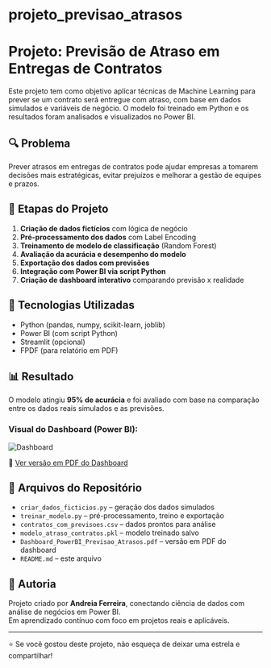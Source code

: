 # projeto_previsao_atrasos

# Projeto: Previsão de Atraso em Entregas de Contratos

Este projeto tem como objetivo aplicar técnicas de Machine Learning para prever se um contrato será entregue com atraso, com base em dados simulados e variáveis de negócio. O modelo foi treinado em Python e os resultados foram analisados e visualizados no Power BI.

## 🔍 Problema

Prever atrasos em entregas de contratos pode ajudar empresas a tomarem decisões mais estratégicas, evitar prejuízos e melhorar a gestão de equipes e prazos.

## 🧠 Etapas do Projeto

1. **Criação de dados fictícios** com lógica de negócio  
2. **Pré-processamento dos dados** com Label Encoding  
3. **Treinamento de modelo de classificação** (Random Forest)  
4. **Avaliação da acurácia e desempenho do modelo**  
5. **Exportação dos dados com previsões**  
6. **Integração com Power BI via script Python**  
7. **Criação de dashboard interativo** comparando previsão x realidade  

## 🧰 Tecnologias Utilizadas

- Python (pandas, numpy, scikit-learn, joblib)  
- Power BI (com script Python)  
- Streamlit (opcional)  
- FPDF (para relatório em PDF)  

## 📊 Resultado

O modelo atingiu **95% de acurácia** e foi avaliado com base na comparação entre os dados reais simulados e as previsões.

### Visual do Dashboard (Power BI):

![Dashboard](./Captura%20de%20tela%202025-08-04%20181037.png)

📄 [Ver versão em PDF do Dashboard](./Dashboard_PowerBI_Previsao_Atrasos.pdf)

## 📁 Arquivos do Repositório

- `criar_dados_ficticios.py` – geração dos dados simulados  
- `treinar_modelo.py` – pré-processamento, treino e exportação  
- `contratos_com_previsoes.csv` – dados prontos para análise  
- `modelo_atraso_contratos.pkl` – modelo treinado salvo  
- `Dashboard_PowerBI_Previsao_Atrasos.pdf` – versão em PDF do dashboard  
- `README.md` – este arquivo  

## 💬 Autoria

Projeto criado por **Andreia Ferreira**, conectando ciência de dados com análise de negócios em Power BI.  
Em aprendizado contínuo com foco em projetos reais e aplicáveis.

---

⭐ Se você gostou deste projeto, não esqueça de deixar uma estrela e compartilhar!
